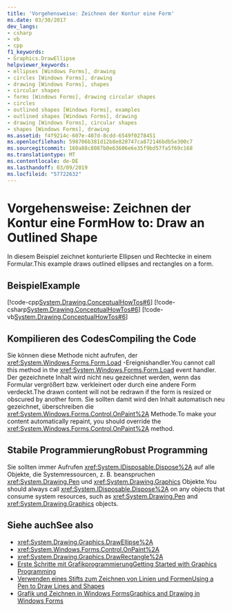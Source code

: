 ```yaml
---
title: 'Vorgehensweise: Zeichnen der Kontur eine Form'
ms.date: 03/30/2017
dev_langs:
- csharp
- vb
- cpp
f1_keywords:
- Graphics.DrawEllipse
helpviewer_keywords:
- ellipses [Windows Forms], drawing
- circles [Windows Forms], drawing
- drawing [Windows Forms], shapes
- circular shapes
- forms [Windows Forms], drawing circular shapes
- circles
- outlined shapes [Windows Forms], examples
- outlined shapes [Windows Forms], drawing
- drawing [Windows Forms], circular shapes
- shapes [Windows Forms], drawing
ms.assetid: f4f9214c-607e-407d-8cdd-6549f0278451
ms.openlocfilehash: 598706b381d12b8e820747ca872146bdb5e300c7
ms.sourcegitcommit: 160a88c8087b0e63606e6e35f9bd57fa5f69c168
ms.translationtype: MT
ms.contentlocale: de-DE
ms.lasthandoff: 03/09/2019
ms.locfileid: "57722632"
---
```

# <a name="how-to-draw-an-outlined-shape"></a><span data-ttu-id="b92a4-102">Vorgehensweise: Zeichnen der Kontur eine Form</span><span class="sxs-lookup"><span data-stu-id="b92a4-102">How to: Draw an Outlined Shape</span></span>
<span data-ttu-id="b92a4-103">In diesem Beispiel zeichnet konturierte Ellipsen und Rechtecke in einem Formular.</span><span class="sxs-lookup"><span data-stu-id="b92a4-103">This example draws outlined ellipses and rectangles on a form.</span></span>  
  
## <a name="example"></a><span data-ttu-id="b92a4-104">Beispiel</span><span class="sxs-lookup"><span data-stu-id="b92a4-104">Example</span></span>  
 [!code-cpp[System.Drawing.ConceptualHowTos#6](~/samples/snippets/cpp/VS_Snippets_Winforms/System.Drawing.ConceptualHowTos/cpp/form1.cpp#6)]
 [!code-csharp[System.Drawing.ConceptualHowTos#6](~/samples/snippets/csharp/VS_Snippets_Winforms/System.Drawing.ConceptualHowTos/CS/form1.cs#6)]
 [!code-vb[System.Drawing.ConceptualHowTos#6](~/samples/snippets/visualbasic/VS_Snippets_Winforms/System.Drawing.ConceptualHowTos/VB/form1.vb#6)]  
  
## <a name="compiling-the-code"></a><span data-ttu-id="b92a4-105">Kompilieren des Codes</span><span class="sxs-lookup"><span data-stu-id="b92a4-105">Compiling the Code</span></span>  
 <span data-ttu-id="b92a4-106">Sie können diese Methode nicht aufrufen, der <xref:System.Windows.Forms.Form.Load> -Ereignishandler.</span><span class="sxs-lookup"><span data-stu-id="b92a4-106">You cannot call this method in the <xref:System.Windows.Forms.Form.Load> event handler.</span></span> <span data-ttu-id="b92a4-107">Der gezeichnete Inhalt wird nicht neu gezeichnet werden, wenn das Formular vergrößert bzw. verkleinert oder durch eine andere Form verdeckt.</span><span class="sxs-lookup"><span data-stu-id="b92a4-107">The drawn content will not be redrawn if the form is resized or obscured by another form.</span></span> <span data-ttu-id="b92a4-108">Sie sollten damit wird den Inhalt automatisch neu gezeichnet, überschreiben die <xref:System.Windows.Forms.Control.OnPaint%2A> Methode.</span><span class="sxs-lookup"><span data-stu-id="b92a4-108">To make your content automatically repaint, you should override the <xref:System.Windows.Forms.Control.OnPaint%2A> method.</span></span>  
  
## <a name="robust-programming"></a><span data-ttu-id="b92a4-109">Stabile Programmierung</span><span class="sxs-lookup"><span data-stu-id="b92a4-109">Robust Programming</span></span>  
 <span data-ttu-id="b92a4-110">Sie sollten immer Aufrufen <xref:System.IDisposable.Dispose%2A> auf alle Objekte, die Systemressourcen, z. B. beanspruchen <xref:System.Drawing.Pen> und <xref:System.Drawing.Graphics> Objekte.</span><span class="sxs-lookup"><span data-stu-id="b92a4-110">You should always call <xref:System.IDisposable.Dispose%2A> on any objects that consume system resources, such as <xref:System.Drawing.Pen> and <xref:System.Drawing.Graphics> objects.</span></span>  
  
## <a name="see-also"></a><span data-ttu-id="b92a4-111">Siehe auch</span><span class="sxs-lookup"><span data-stu-id="b92a4-111">See also</span></span>
- <xref:System.Drawing.Graphics.DrawEllipse%2A>
- <xref:System.Windows.Forms.Control.OnPaint%2A>
- <xref:System.Drawing.Graphics.DrawRectangle%2A>
- [<span data-ttu-id="b92a4-112">Erste Schritte mit Grafikprogrammierung</span><span class="sxs-lookup"><span data-stu-id="b92a4-112">Getting Started with Graphics Programming</span></span>](getting-started-with-graphics-programming.md)
- [<span data-ttu-id="b92a4-113">Verwenden eines Stifts zum Zeichnen von Linien und Formen</span><span class="sxs-lookup"><span data-stu-id="b92a4-113">Using a Pen to Draw Lines and Shapes</span></span>](using-a-pen-to-draw-lines-and-shapes.md)
- [<span data-ttu-id="b92a4-114">Grafik und Zeichnen in Windows Forms</span><span class="sxs-lookup"><span data-stu-id="b92a4-114">Graphics and Drawing in Windows Forms</span></span>](graphics-and-drawing-in-windows-forms.md)
